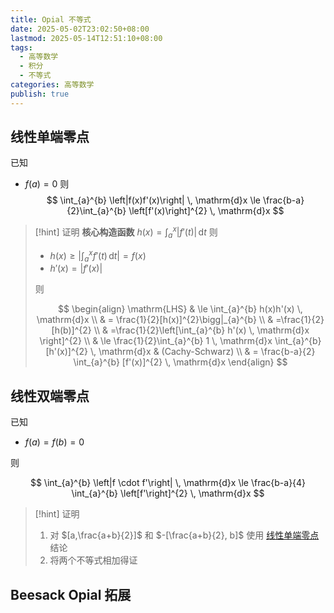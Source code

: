 ```yaml
---
title: Opial 不等式
date: 2025-05-02T23:02:50+08:00
lastmod: 2025-05-14T12:51:10+08:00
tags:
  - 高等数学
  - 积分
  - 不等式
categories: 高等数学
publish: true
---
```


## 线性单端零点

已知

- $f(a)=0$
  则
  $$
  \int_{a}^{b} \left|f(x)f'(x)\right| \, \mathrm{d}x \le \frac{b-a}{2}\int_{a}^{b} \left[f'(x)\right]^{2} \, \mathrm{d}x
  $$

> [!hint] 证明
> **核心构造函数** $h(x)=\int_{a}^{x} \left|f'(t)\right| \, \mathrm{d}t$
> 则
>
> - $h(x)\ge\left|\int_{a}^{x} f'(t) \, \mathrm{d}t\right|=f(x)$
> - $h'(x)=\left|f'(x)\right|$
>
> 则
>
> $$
> \begin{align}
> \mathrm{LHS}  & \le \int_{a}^{b} h(x)h'(x) \, \mathrm{d}x \\
>   & = \frac{1}{2}[h(x)]^{2}\bigg|_{a}^{b} \\
>  & =\frac{1}{2}[h(b)]^{2} \\
>  & =\frac{1}{2}\left[\int_{a}^{b} h'(x) \, \mathrm{d}x \right]^{2} \\
>  & \le \frac{1}{2}\int_{a}^{b} 1 \, \mathrm{d}x \int_{a}^{b} [h'(x)]^{2} \, \mathrm{d}x  & (Cachy-Schwarz) \\
>  & = \frac{b-a}{2} \int_{a}^{b} [f'(x)]^{2} \, \mathrm{d}x
> \end{align}
> $$

## 线性双端零点

已知

- $f(a)=f(b)=0$

则

$$
\int_{a}^{b} \left|f \cdot f'\right| \, \mathrm{d}x \le \frac{b-a}{4} \int_{a}^{b} \left[f'\right]^{2} \, \mathrm{d}x
$$

> [!hint] 证明
>
> 1.  对 $[a,\frac{a+b}{2}]$ 和 $-[\frac{a+b}{2}, b]$ 使用 [线性单端零点](Opial%20%E4%B8%8D%E7%AD%89%E5%BC%8F.md#) 结论
> 2.  将两个不等式相加得证

## Beesack Opial 拓展

